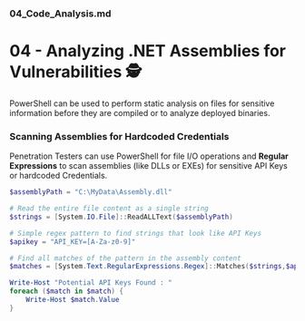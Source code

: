 ### 04\_Code\_Analysis.md

# 04 - Analyzing .NET Assemblies for Vulnerabilities 🕵️

PowerShell can be used to perform static analysis on files for sensitive information before they are compiled or to analyze deployed binaries.

### Scanning Assemblies for Hardcoded Credentials

Penetration Testers can use PowerShell for file I/O operations and **Regular Expressions** to scan assemblies (like DLLs or EXEs) for sensitive API Keys or hardcoded Credentials.

```powershell
$assemblyPath = "C:\MyData\Assembly.dll"

# Read the entire file content as a single string
$strings = [System.IO.File]::ReadALLText($assemblyPath) 

# Simple regex pattern to find strings that look like API Keys
$apikey = "API_KEY=[A-Za-z0-9]"

# Find all matches of the pattern in the assembly content
$matches = [System.Text.RegularExpressions.Regex]::Matches($strings,$apikey)

Write-Host "Potential API Keys Found : "
foreach ($match in $match) {
    Write-Host $match.Value
}
```
